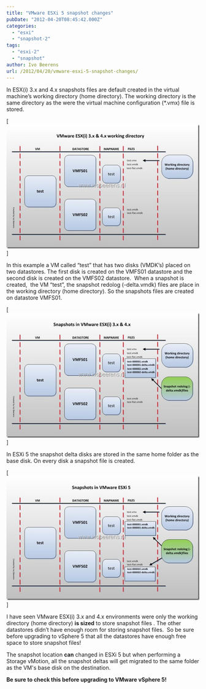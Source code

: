 ```yaml
---
title: "VMware ESXi 5 snapshot changes"
pubDate: "2012-04-20T08:45:42.000Z"
categories: 
  - "esxi"
  - "snapshot-2"
tags: 
  - "esxi-2"
  - "snapshot"
author: Ivo Beerens
url: /2012/04/20/vmware-esxi-5-snapshot-changes/
---
```


In ESX(i) 3.x and 4.x snapshots files are default created in the virtual machine’s working directory (home directory). The working directory is the same directory as the were the virtual machine configuration (\*.vmx) file is stored.

[![snapshot-working basic esxi4](images/snapshot-working-basic-esxi4_thumb1.jpg)]

In this example a VM called “test” that has two disks (VMDK’s) placed on two datastores. The first disk is created on the VMFS01 datastore and the second disk is created on the VMFS02 datastore.  When a snapshot is created,  the VM “test”, the snapshot redolog (-delta.vmdk) files are place in the working directory (home directory). So the snapshots files are created on datastore VMFS01.

[![snapshot-working esxi4](images/snapshot-working-esxi4_thumb1.jpg)]

In ESXi 5 the snapshot delta disks are stored in the same home folder as the base disk. On every disk a snapshot file is created.

[![snapshot-working esxi5](images/snapshot-working-esxi5_thumb1.jpg)]

I have seen VMware ESX(i) 3.x and 4.x environments were only the working directory (home directory) **is sized** to store snapshot files . The other datastores didn’t have enough room for storing snapshot files.  So be sure before upgrading to vSphere 5 that all the datastores have enough free space to store snapshot files!

The snapshot location **can** changed in ESXi 5 but when performing a Storage vMotion, all the snapshot deltas will get migrated to the same folder as the VM's base disk on the destination. 

**Be sure to check this before upgrading to VMware vSphere 5!**